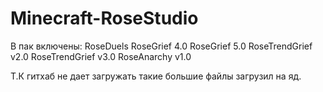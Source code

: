# Minecraft-RoseStudio






В пак включены:
RoseDuels
RoseGrief 4.0
RoseGrief 5.0
RoseTrendGrief v2.0
RoseTrendGrief v3.0
RoseAnarchy v1.0





Т.К гитхаб не дает загружать такие большие файлы загрузил на яд.

